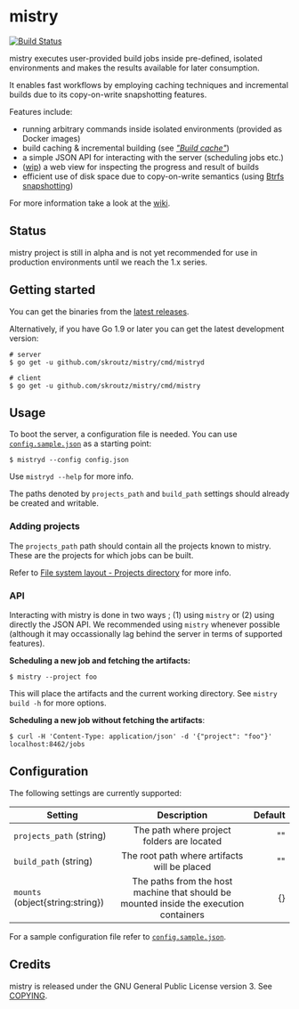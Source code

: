mistry
====================================
[![Build Status](https://api.travis-ci.org/skroutz/mistry.svg?branch=master)](https://travis-ci.org/skroutz/mistry)

mistry executes user-provided build jobs inside pre-defined, isolated
environments and makes the results available for later consumption.

It enables fast workflows by employing caching techniques and incremental
builds due to its copy-on-write snapshotting features.

Features include:

- running arbitrary commands inside isolated environments (provided as Docker images)
- build caching & incremental building (see [*"Build cache"*](https://github.com/skroutz/mistry/wiki/Build-cache))
- a simple JSON API for interacting with the server (scheduling jobs etc.)
- ([wip](https://github.com/skroutz/mistry/pull/17)) a web view for inspecting the progress and result of builds
- efficient use of disk space due to copy-on-write semantics (using [Btrfs snapshotting](https://en.wikipedia.org/wiki/Btrfs#Subvolumes_and_snapshots))

For more information take a look at the [wiki](https://github.com/skroutz/mistry/wiki).






Status
-------------------------------------------------
mistry project is still in alpha and is not yet recommended for use in
production environments until we reach the 1.x series.






Getting started
-------------------------------------------------
You can get the binaries from the
[latest releases](https://github.com/skroutz/mistry/releases).

Alternatively, if you have Go 1.9 or later you can get the
latest development version:

```shell
# server
$ go get -u github.com/skroutz/mistry/cmd/mistryd

# client
$ go get -u github.com/skroutz/mistry/cmd/mistry
```





Usage
--------------------------------------------------
To boot the server, a configuration file is needed. You can use [`config.sample.json`](config.sample.json)
as a starting point:

```shell
$ mistryd --config config.json
```

Use `mistryd --help` for more info.

The paths denoted by `projects_path` and `build_path` settings should already
be created and writable.






### Adding projects

The `projects_path` path should contain all the projects known to mistry.
These are the projects for which jobs can be built.

Refer to [File system layout - Projects directory](https://github.com/skroutz/mistry/wiki/File-system-layout#projects-directory) for more info.






### API

Interacting with mistry is done in two ways ; (1) using `mistry` or (2)
using directly the JSON API. We recommended using `mistry` whenever possible
(although it may occassionally lag behind the server in terms of
supported features).

**Scheduling a new job and fetching the artifacts:**
```shell
$ mistry --project foo
```
This will place the artifacts and the current working directory. See `mistry build -h` for more options.

**Scheduling a new job without fetching the artifacts**:
``` shell
$ curl -H 'Content-Type: application/json' -d '{"project": "foo"}' localhost:8462/jobs
```







Configuration
-------------------------------------------------
The following settings are currently supported:

| Setting        | Description           | Default  |
| ------------- |:-------------:| -----:|
| `projects_path` (string)      | The path where project folders are located | "" |
| `build_path` (string)      | The root path where artifacts will be placed       |   "" |
| `mounts` (object{string:string}) |  The paths from the host machine that should be mounted inside the execution containers     |    {} |

For a sample configuration file refer to [`config.sample.json`](cmd/mistryd/config.sample.json).




Credits
-------------------------------------------------
mistry is released under the GNU General Public License version 3. See [COPYING](COPYING).
